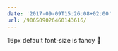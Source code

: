 ```yaml
---
date: '2017-09-09T15:26:08+02:00'
url: /906509026460143616/
---
```

16px default font-size is fancy 🙂
